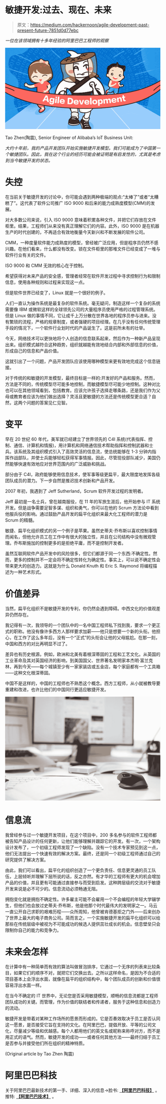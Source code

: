# 敏捷开发:过去、现在、未来

> 原文：<https://medium.com/hackernoon/agile-development-past-present-future-7851d0d77ebc>

*一位在该领域拥有十多年经验的阿里巴巴工程师的观察*

![](img/3b2890015d9ef8443495e0d211d4b308.png)

Tao Zhen(陶震), Senior Engineer of Alibaba’s IoT Business Unit:

*大约十年前，我的产品开发团队开始实施敏捷开发模型。我们可能成为了中国第一个敏捷团队。因此，我在这个行业的经历可能会被证明是有启发性的，尤其是考虑到当今敏捷开发的状态。*

# 失控

在当前关于敏捷开发的讨论中，你可能会遇到两种极端的观点:“太棒了”或者“太糟糕了”。这代表了软件公司推广 ISO 9000 和后来的能力成熟度模型(CMM)的发展。

对大多数公司来说，引入 ISO 9000 意味着积累各种文件，并把它们存放在文件柜里。结果，工程师们从来没有真正理解它们的内容。此外，ISO 9000 是在机器生产的时代创建的，不再适合有效地衡量今天新兴和不断发展的软件公司。

CMM，一种度量软件能力成熟度的模型，曾经被广泛应用，但是程序员仍然不感兴趣。在他们看来，什么都没有改变。锁在文件柜里的那堆文件已经变成了一堆与软件行业有关的文件。

ISO 9000 和 CMM 无效的核心在于控制。

希望获得对未来产品的安全感，管理者经常在软件开发过程中寻求控制行为和限制信息，使用各种规则和过程来实现这一点。

但是软件世界已经变了，Linux 就是一个很好的例子。

人们一直认为操作系统是最复杂的软件系统。毫无疑问，制造这样一个复杂的系统需要像 IBM 或微软这样的全球领先公司的大量程序员使用严格的过程管理系统。但是 Linux 做的事情不同，它让成千上万分散在世界各地的程序员参与进来。没有繁琐的流程，严格的规章制度，或者强硬的项目经理。在几乎没有任何传统管理手段的情况下，一个软件行业划时代的产品诞生了。这是前所未有的壮举。

今天，网络技术可以更快地将个人创造的信息联系起来，然后作为一种新产品呈现出来。组织模式越符合这种趋势，组织就越能有效地结合内部和外部信息的价值，形成自己的信息和产品价值。

这就引出了一个问题，产品开发团队应该使用哪种模型来更有效地完成这个信息链接。

对于传统的和敏捷的开发模型，最终目标是一样的:开发好的产品和服务。然而，方法是不同的，传统模型尽可能多地控制，而敏捷模型尽可能少地控制。这种对比也可以在其他领域看到，包括教育。应该允许孩子选择走哪条路，还是我们作为父母或教育者应该为他们做出选择？灵活且更敏捷的方法还是传统模型更合适？自然，这两个问题的答案见仁见智。

# 变平

早在 20 世纪 60 年代，美军就已经建立了世界领先的 C4I 系统(代表指挥、控制、通信、计算机和情报)，用计算机和网络通信技术帮助指挥和控制武器和士兵。该系统及其组织模式引入了高效灵活的信息流，使总统能够在 1-3 分钟内指挥作战部队，并使士兵能够轻松获得军事情报。因此，尽管现役部队减少，美国仍然能够快速有效地应对世界范围内的广泛威胁和挑战。

部分由于 C4I，政府能够使用信息技术，使军事等级更扁平，最大限度地发挥各级团队成员的潜力。下一步自然是推迟技术创新和产品开发。

2007 年初，我遇到了 Jeff Sutherland，Scrum 软件开发过程的发明者。

Jeff 最初是一名士兵，曾在越南服役，在 11 年的军旅生涯后，他开始参与 IT 系统开发。但是战争需要足智多谋、组织和勇气，你可以在他的 Scrum 方法论中看到他服兵役的影响。通过鼓励产品开发的扁平化组织来最大化工程师的潜力是 Scrum 的精髓。

敏捷、扁平化组织模式的另一个例子是苹果。虽然史蒂夫·乔布斯以喜欢控制事情而闻名，但他允许员工在工作中有很大的独立性，并且在公司结构中没有微观管理。乔布斯施加的控制更多的是拒绝平庸，而不是控制开发者。

虽然互联网软件产品开发中的风险很多，但它们都源于同一个东西:不确定性。然而，更多的控制并不一定会将不确定性转化为确定性。事实上，可以说不确定性会带来更大的创造力。这就是为什么 Donald Knuth 和 Eric S. Raymond 将编程描述为一种艺术形式。

# 价值差异

当然，扁平化组织不是敏捷开发的专利，你仍然会遇到障碍。中西文化的价值观差异仍然存在。

我记得有一次，我领导的一个团队中的一名中国工程师私下找到我，要求一个更正式的职称。他没有像许多西方人那样要求加薪——他只是想要一个新的头衔。他担心，在工作了这么多年后，没有一个“正式”的头衔会让他的父母尴尬。在那一刻，中国和西方的对比再明显不过了。

差异也有历史根源。例如，欧洲和北美有着根深蒂固的工程和工艺文化。从英国的工业革命及其对英国经济的影响，到美国国父、世界著名发明家本杰明·富兰克林，再到今天——每个城镇至少有一家家装店或五金店，每个家庭都有一个工具箱——这种文化根深蒂固。

中国不是这样的，中国的工程师也不熟悉这个概念。西方工程师，从小就被教导要重建和改进，也许比他们的中国同行更适应敏捷开发。

![](img/f444307c117f85c585af14e44918b9ee.png)

# 信息流

我曾经参与过一个敏捷开发项目，在这个项目中，200 多名参与的软件工程师都被告知产品设计的任何更新，让他们能够理解并跟踪它的开发。有一次，一个架构设计发布了，一个初级工程师发现了一个缺陷。没有一个技术专家预见到这一点，他们无法提出一个快速有效的解决方案。最终，还是同一个初级工程师通过自己的研究提供了解决方案。

由此，我们可以看出，扁平化的组织创造了一个更负责任、信息更灵通的员工队伍，上层倾听并理解下层所说的话，反之亦然。有才华的工程师有更大的机会增加产品的价值，并且更有可能通过直接参与而受到启发。这种跨层级的交流对于敏捷开发来说是必不可少的。信息流动必须畅通无阻。

拥抱变化就是拥抱不确定性。许多雇主可能不会雇用一个不会编程的年轻大学辍学生，但他们也会放过史蒂夫·乔布斯，他是他那个时代最伟大的发明家之一。马云一直公开自己求职的艰难历程——众所周知，他曾被肯德基拒之门外——后来创办了世界上最大的电子商务公司。简而言之，一个实施敏捷开发的扁平化组织可以给那些在传统层级中被视为不可能成功的候选人提供茁壮成长的机会。信息壁垒只会限制你自己的能力和竞争力。

# 未来会怎样

在计算中有一种简单而有效的算法叫做冒泡排序，它通过一个无序的列表来比较条目，如果它们的顺序不对，就把它们交换出去。之所以这样命名，是因为不合适的项目基本上会浮出水面，就像在扁平的组织结构中，每个团队成员的创新和价值很容易浮出水面一样。

在当今不确定的 IT 世界中，无论您是否采用敏捷模型，顺畅的信息流都是工程师团队成功的关键。而管理，作为价值的联结者和传递者，服务于这种信息和创造力的流动。

敏捷开发是带着对某种工作场所的愿景而形成的。它是否奏效取决于员工是否认同这一愿景，是否接受它旨在支持的文化。在阿里巴巴，提倡开放、平等的公司文化，尽量减少等级和优越感。每个人都用他们的英文名或昵称来称呼对方，而不是用正式的语气。然而，敏捷开发的成功——或者任何其他方法——最终归结于员工是否参与并接受他们所在组织的精神特质。

(Original article by Tao Zhen 陶震)

# 阿里巴巴科技

关于阿里巴巴最新技术的第一手、详细、深入的信息→脸书: [**【阿里巴巴科技】**](http://www.facebook.com/AlibabaTechnology) 。推特: [**【阿里巴巴技术】**](https://twitter.com/AliTech2017) 。